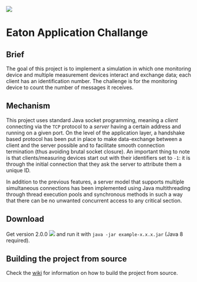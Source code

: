 <img src="https://img.shields.io/badge/release-2.0.0-brightgreen.svg">

# Eaton Application Challange

## Brief

The goal of this project is to implement a simulation in which one monitoring device and multiple measurement devices interact and exchange data; each client has an identification number. The challenge is for the monitoring device to count the number of messages it receives.

## Mechanism

This project uses standard Java socket programming, meaning a _client_ connecting via the `TCP` protocol to a _server_ having a certain address and running on a given port. On the level of the application layer, a handshake based protocol has been put in place to make data-exchange between a client and the server possible and to facilitate smooth connection termination (thus avoiding brutal socket closure). An important thing to note is that clients/measuring devices start out with their identifiers set to `-1`: it is through the initial connection that they ask the server to attribute them a unique ID.

In addition to the previous features, a server model that supports multiple simultaneous connections has been implemented using Java multithreading through thread execution pools and synchronous methods in such a way that there can be no unwanted concurrent access to any critical section.

## Download

Get version 2.0.0 [<img src="https://png.icons8.com/material-outlined/12/000000/downloading-updates.png">](https://www.dropbox.com/sh/s8pwrjyb499h04v/AAAZwGOXr0h93-yHZZ4-I8mva?dl=0) and run it with `java -jar example-x.x.x.jar` (Java 8 required). 

## Building the project from source

Check the [wiki](https://github.com/vmoglan/eaton-application-challenge/wiki/Building-the-project-from-source) for information on how to build the project from source.
